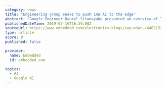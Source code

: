 ```yaml
---
category: news
title: "Engineering group seeks to push 1mW AI to the edge"
abstract: "Google Engineer Daniel Situnayake presented an overview of TensorFlow Lite, a version of Google’s TensorFlow framework designed for edge devices including microcontrollers. “TensorFlow Lite has been targeting mobile phones but we are excited about ..."
publishedDateTime: 2019-07-16T16:39:00Z
sourceUrl: https://www.embedded.com/electronics-blogs/say-what-/4462132/Engineering-group-seeks-to-push-1mW-AI-to-the-edge
type: article
score: 0
published: false

provider:
  name: Embedded
  id: embedded.com

topics:
  - AI
  - Google AI
---
```

